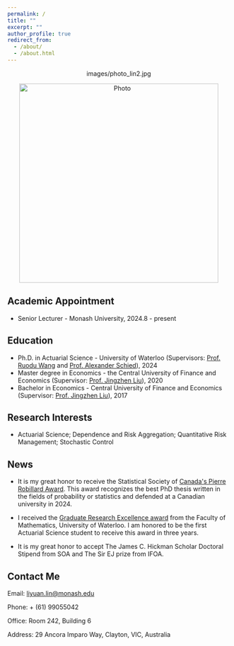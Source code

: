 ```yaml
---
permalink: /
title: ""
excerpt: ""
author_profile: true
redirect_from: 
  - /about/
  - /about.html
---
```


<p align="center">
images/photo_lin2.jpg
</p>
<p align="center">
  <img src="https://github.com/Liyuan-Lin/Liyuan/images/photo_lin2.jpg" alt="Photo" style="width: 450px;"/> 
</p>


## Academic Appointment
- Senior Lecturer - Monash University, 2024.8 - present

## Education
- Ph.D. in Actuarial Science - University of Waterloo (Supervisors: [Prof. Ruodu Wang](https://sas.uwaterloo.ca/~wang/) and [Prof. Alexander Schied](https://uwaterloo.ca/scholar/aschied)), 2024
- Master degree in Economics - the Central University of Finance and Economics (Supervisor: [Prof. Jingzhen Liu](http://ins.cufe.edu.cn/info/1027/1200.htm)), 2020
- Bachelor in Economics - Central University of Finance and Economics (Supervisor: [Prof. Jingzhen Liu](http://ins.cufe.edu.cn/info/1027/1200.htm)), 2017

## Research Interests
-  Actuarial Science; Dependence and Risk Aggregation; Quantitative Risk Management; Stochastic Control

## News

- It is my great honor to receive the Statistical Society of [Canada's Pierre Robillard Award](https://ssc.ca/en/awards/2025/liyuan-lin-2025-pierre-robillard-award-winner). This award recognizes the best PhD thesis written in the fields of probability or statistics and defended at a Canadian university in 2024. 
  
- I received the [Graduate Research Excellence award](https://uwaterloo.ca/math/news/liyuan-lin-wins-graduate-research-excellence-award) from the Faculty of Mathematics, University of Waterloo. I am honored to be the first Actuarial Science student to receive this award in three years.

- It is my great honor to accept The James C. Hickman Scholar Doctoral Stipend from SOA and The Sir EJ prize from IFOA.



## Contact Me

   Email: liyuan.lin@monash.edu

   Phone: + (61) 99055042
    
   Office: Room 242, Building 6
   
   Address: 29 Ancora Imparo Way, Clayton, VIC, Australia

   
